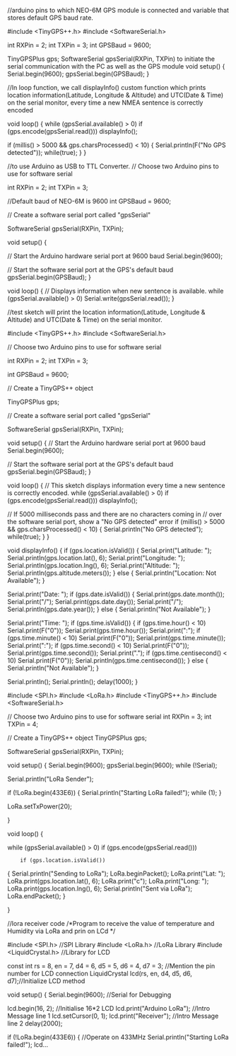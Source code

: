 //arduino pins to which NEO-6M GPS module is connected and variable that stores default GPS baud rate.


#include <TinyGPS++.h>
#include <SoftwareSerial.h>

int RXPin = 2;
int TXPin = 3;
int GPSBaud = 9600;

TinyGPSPlus gps;
SoftwareSerial gpsSerial(RXPin, TXPin)
to initiate the serial communication with the PC as well as the GPS module
void setup()
{
  Serial.begin(9600);
  gpsSerial.begin(GPSBaud);
}



//In loop function, we call displayInfo() custom function which prints location information(Latitude, Longitude & Altitude) and UTC(Date & Time) on the serial monitor, every time a new NMEA sentence is correctly encoded


void loop()
{
  while (gpsSerial.available() > 0)
    if (gps.encode(gpsSerial.read()))
      displayInfo();

  if (millis() > 5000 && gps.charsProcessed() < 10)
  {
    Serial.println(F("No GPS detected"));
    while(true);
  }
}


//to use Arduino as USB to TTL Converter.
// Choose two Arduino pins to use for software serial


int RXPin = 2;
int TXPin = 3;

//Default baud of NEO-6M is 9600
int GPSBaud = 9600;

// Create a software serial port called "gpsSerial"


SoftwareSerial gpsSerial(RXPin, TXPin);

void setup()
{
  
  
  // Start the Arduino hardware serial port at 9600 baud
  Serial.begin(9600);

  // Start the software serial port at the GPS's default baud
  gpsSerial.begin(GPSBaud);
}

void loop()
{
  // Displays information when new sentence is available.
  while (gpsSerial.available() > 0)
    Serial.write(gpsSerial.read());
}



//test sketch will print the location information(Latitude, Longitude & Altitude) and UTC(Date & Time) on the serial monitor.


#include <TinyGPS++.h>
#include <SoftwareSerial.h>

// Choose two Arduino pins to use for software serial


int RXPin = 2;
int TXPin = 3;

int GPSBaud = 9600;

// Create a TinyGPS++ object

TinyGPSPlus gps;

// Create a software serial port called "gpsSerial"

SoftwareSerial gpsSerial(RXPin, TXPin);

void setup()
{
  // Start the Arduino hardware serial port at 9600 baud
  Serial.begin(9600);

  // Start the software serial port at the GPS's default baud
  gpsSerial.begin(GPSBaud);
}




void loop()
{
  // This sketch displays information every time a new sentence is correctly encoded.
  while (gpsSerial.available() > 0)
    if (gps.encode(gpsSerial.read()))
      displayInfo();

  // If 5000 milliseconds pass and there are no characters coming in
  // over the software serial port, show a "No GPS detected" error
  if (millis() > 5000 && gps.charsProcessed() < 10)
  {
    Serial.println("No GPS detected");
    while(true);
  }
}



void displayInfo()
{
  if (gps.location.isValid())
  {
    Serial.print("Latitude: ");
    Serial.println(gps.location.lat(), 6);
    Serial.print("Longitude: ");
    Serial.println(gps.location.lng(), 6);
    Serial.print("Altitude: ");
    Serial.println(gps.altitude.meters());
  }
  else
  {
    Serial.println("Location: Not Available");
  }
  
  Serial.print("Date: ");
  if (gps.date.isValid())
  {
    Serial.print(gps.date.month());
    Serial.print("/");
    Serial.print(gps.date.day());
    Serial.print("/");
    Serial.println(gps.date.year());
  }
  else
  {
    Serial.println("Not Available");
  }

  Serial.print("Time: ");
  if (gps.time.isValid())
  {
    if (gps.time.hour() < 10) Serial.print(F("0"));
    Serial.print(gps.time.hour());
    Serial.print(":");
    if (gps.time.minute() < 10) Serial.print(F("0"));
    Serial.print(gps.time.minute());
    Serial.print(":");
    if (gps.time.second() < 10) Serial.print(F("0"));
    Serial.print(gps.time.second());
    Serial.print(".");
    if (gps.time.centisecond() < 10) Serial.print(F("0"));
    Serial.println(gps.time.centisecond());
  }
  else
  {
    Serial.println("Not Available");
  }

  Serial.println();
  Serial.println();
  delay(1000);
}



#include <SPI.h>
#include <LoRa.h>
#include <TinyGPS++.h>
#include <SoftwareSerial.h>

// Choose two Arduino pins to use for software serial
int RXPin = 3;
int TXPin = 4;   

// Create a TinyGPS++ object
TinyGPSPlus gps;

SoftwareSerial gpsSerial(RXPin, TXPin);

void setup() {
  Serial.begin(9600);
   gpsSerial.begin(9600);
  while (!Serial);

  Serial.println("LoRa Sender");

  if (!LoRa.begin(433E6)) {
    Serial.println("Starting LoRa failed!");
    while (1);
  }

  LoRa.setTxPower(20);
  
}




void loop() {
  
 while (gpsSerial.available() > 0)
    if (gps.encode(gpsSerial.read()))
    
        if (gps.location.isValid())
  {
    Serial.println("Sending to LoRa");
    LoRa.beginPacket();
    LoRa.print("Lat: ");
    LoRa.print(gps.location.lat(), 6);
    LoRa.print("c");
    LoRa.print("Long: ");
    LoRa.print(gps.location.lng(), 6);
    Serial.println("Sent via LoRa");
    LoRa.endPacket();
  }

}


//lora receiver code
 /*Program to receive the value of temperature and Humidity via LoRa and prin on LCd
 */



#include <SPI.h> //SPI Library 
#include <LoRa.h> //LoRa Library 
#include <LiquidCrystal.h> //Library for LCD

const int rs = 8, en = 7, d4 = 6, d5 = 5, d6 = 4, d7 = 3; //Mention the pin number for LCD connection
LiquidCrystal lcd(rs, en, d4, d5, d6, d7);//Initialize LCD method

void setup() {
  Serial.begin(9600); //Serial for Debugging 
  
  lcd.begin(16, 2); //Initialise 16*2 LCD
  lcd.print("Arduino LoRa"); //Intro Message line 1
  lcd.setCursor(0, 1);
  lcd.print("Receiver"); //Intro Message line 2
  delay(2000);
  
  if (!LoRa.begin(433E6)) { //Operate on 433MHz
    Serial.println("Starting LoRa failed!");
    lcd…
